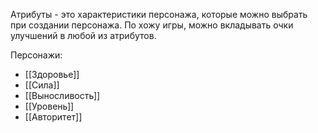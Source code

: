 Атрибуты - это характеристики персонажа, которые можно выбрать при создании персонажа. По хожу игры, можно вкладывать очки улучшений в любой из атрибутов. 

Персонажи:
- [[Здоровье]]
- [[Сила]]
- [[Выносливость]]
- [[Уровень]]
- [[Авторитет]]
